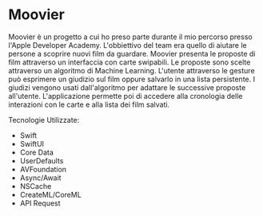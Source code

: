 # Moovier

Moovier è un progetto a cui ho preso parte durante il mio percorso presso l'Apple Developer Academy. L'obbiettivo del team era quello di aiutare le persone a scoprire nuovi film da guardare.
Moovier presenta le proposte di film attraverso un interfaccia con carte swipabili. 
Le proposte sono scelte attraverso un algoritmo di Machine Learning.
L'utente attraverso le gesture può esprimere un giudizio sul film oppure salvarlo in una lista persistente. I giudizi vengono usati dall'algoritmo per adattare le successive proposte all'utente. L'applicazione permette poi di accedere alla cronologia delle interazioni con le carte e alla lista dei film salvati.

Tecnologie Utilizzate:
- Swift
- SwiftUI
- Core Data
- UserDefaults
- AVFoundation
- Async/Await
- NSCache
- CreateML/CoreML
- API Request
